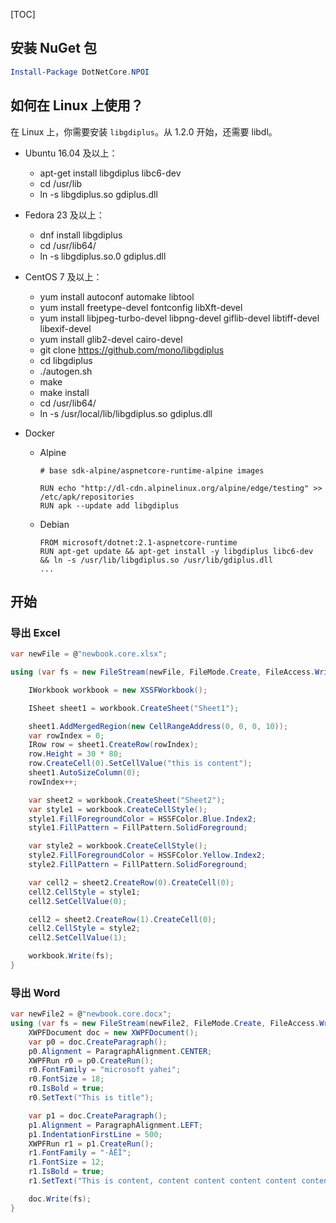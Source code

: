 [TOC]

## 安装 NuGet 包

```powershell
Install-Package DotNetCore.NPOI
```

## 如何在 Linux 上使用？

在 Linux 上，你需要安装 `libgdiplus`。从 1.2.0 开始，还需要 libdl。

- Ubuntu 16.04 及以上：
    - apt-get install libgdiplus libc6-dev
    - cd /usr/lib
    - ln -s libgdiplus.so gdiplus.dll
- Fedora 23 及以上：
    - dnf install libgdiplus
    - cd /usr/lib64/
    - ln -s libgdiplus.so.0 gdiplus.dll
- CentOS 7 及以上：
    - yum install autoconf automake libtool
    - yum install freetype-devel fontconfig libXft-devel
    - yum install libjpeg-turbo-devel libpng-devel giflib-devel libtiff-devel libexif-devel
    - yum install glib2-devel cairo-devel
    - git clone <https://github.com/mono/libgdiplus>
    - cd libgdiplus
    - ./autogen.sh
    - make
    - make install
    - cd /usr/lib64/
    - ln -s /usr/local/lib/libgdiplus.so gdiplus.dll

- Docker
    - Alpine

      ```
      # base sdk-alpine/aspnetcore-runtime-alpine images
  
      RUN echo "http://dl-cdn.alpinelinux.org/alpine/edge/testing" >> /etc/apk/repositories
      RUN apk --update add libgdiplus
      ```

    - Debian

      ```
      FROM microsoft/dotnet:2.1-aspnetcore-runtime
      RUN apt-get update && apt-get install -y libgdiplus libc6-dev && ln -s /usr/lib/libgdiplus.so /usr/lib/gdiplus.dll
      ...
      ```

## 开始

### 导出 Excel

```csharp
var newFile = @"newbook.core.xlsx";

using (var fs = new FileStream(newFile, FileMode.Create, FileAccess.Write)) {

    IWorkbook workbook = new XSSFWorkbook();

    ISheet sheet1 = workbook.CreateSheet("Sheet1");

    sheet1.AddMergedRegion(new CellRangeAddress(0, 0, 0, 10));
    var rowIndex = 0;
    IRow row = sheet1.CreateRow(rowIndex);
    row.Height = 30 * 80;
    row.CreateCell(0).SetCellValue("this is content");
    sheet1.AutoSizeColumn(0);
    rowIndex++;

    var sheet2 = workbook.CreateSheet("Sheet2");
    var style1 = workbook.CreateCellStyle();
    style1.FillForegroundColor = HSSFColor.Blue.Index2;
    style1.FillPattern = FillPattern.SolidForeground;

    var style2 = workbook.CreateCellStyle();
    style2.FillForegroundColor = HSSFColor.Yellow.Index2;
    style2.FillPattern = FillPattern.SolidForeground;

    var cell2 = sheet2.CreateRow(0).CreateCell(0);
    cell2.CellStyle = style1;
    cell2.SetCellValue(0);

    cell2 = sheet2.CreateRow(1).CreateCell(0);
    cell2.CellStyle = style2;
    cell2.SetCellValue(1);

    workbook.Write(fs);
}
```

### 导出 Word

```csharp
var newFile2 = @"newbook.core.docx";
using (var fs = new FileStream(newFile2, FileMode.Create, FileAccess.Write)) {
    XWPFDocument doc = new XWPFDocument();
    var p0 = doc.CreateParagraph();
    p0.Alignment = ParagraphAlignment.CENTER;
    XWPFRun r0 = p0.CreateRun();
    r0.FontFamily = "microsoft yahei";
    r0.FontSize = 18;
    r0.IsBold = true;
    r0.SetText("This is title");

    var p1 = doc.CreateParagraph();
    p1.Alignment = ParagraphAlignment.LEFT;
    p1.IndentationFirstLine = 500;
    XWPFRun r1 = p1.CreateRun();
    r1.FontFamily = "·ÂËÎ";
    r1.FontSize = 12;
    r1.IsBold = true;
    r1.SetText("This is content, content content content content content content content content content");

    doc.Write(fs);
}
```